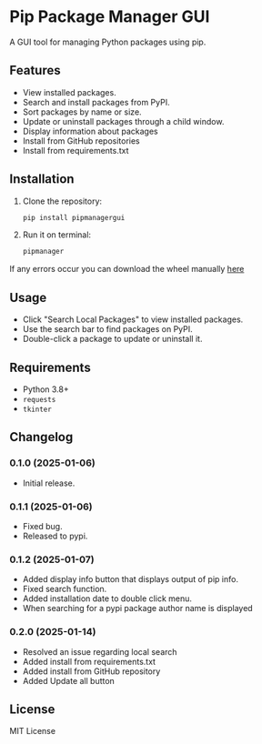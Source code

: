 
# Pip Package Manager GUI

A GUI tool for managing Python packages using pip.

## Features

- View installed packages.
- Search and install packages from PyPI.
- Sort packages by name or size.
- Update or uninstall packages through a child window.
- Display information about packages
- Install from GitHub repositories
- Install from requirements.txt

## Installation

1. Clone the repository:
   ```bash
   pip install pipmanagergui
   ```

2. Run it on terminal:
   ```bash
   pipmanager
   ```
If any errors occur you can download the wheel manually [here](dist/pipmanagergui-0.1.1-py3-none-any.whl)

## Usage

- Click "Search Local Packages" to view installed packages.
- Use the search bar to find packages on PyPI.
- Double-click a package to update or uninstall it.

## Requirements

- Python 3.8+
- `requests`
- `tkinter`
## Changelog
### 0.1.0 (2025-01-06)
- Initial release.
### 0.1.1 (2025-01-06)
- Fixed bug.
- Released to pypi.
### 0.1.2 (2025-01-07)
- Added display info button that displays output of pip info.
- Fixed search function.
- Added installation date to double click menu.
- When searching for a pypi package author name is displayed
### 0.2.0 (2025-01-14)
- Resolved an issue regarding local search
- Added install from requirements.txt
- Added install from GitHub repository
- Added Update all button
## License

MIT License

